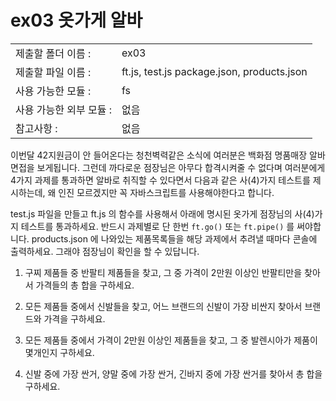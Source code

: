# ex03 옷가게 알바
|                       |                       |
| ----------------------| --------------------- |
|   제출할 폴더 이름 :   |  ex03                |
|   제출할 파일 이름 :   |  ft.js, test.js package.json, products.json       |
|   사용 가능한 모듈 :	 |  fs            |
|   사용 가능한 외부 모듈 :	 |  없음             |
|   참고사항 :			|  없음             |

이번달 42지원금이 안 들어온다는 청천벽력같은 소식에 여러분은 백화점 명품매장 알바면접을 보게됩니다. 그런데 까다로운 점장님은 아무다 합격시켜줄 수 없다며 여러분에게 4가지 과제를 통과하면 알바로 취직할 수 있다면서 다음과 같은 사(4)가지 테스트를 제시하는데, 왜 인진 모르겠지만 꼭 자바스크립트를 사용해야한다고 합니다.

test.js 파일을 만들고 ft.js 의 함수를 사용해서 아래에 명시된 옷가게 점장님의 사(4)가지 테스트를 통과하세요. 반드시 과제별로 단 한번 `ft.go()` 또는 `ft.pipe()` 를 써야합니다. products.json 에 나와있는 제품목록들을 해당 과제에서 추려낼 때마다 콘솔에 출력하세요. 그래야 점장님이 확인을 할 수 있답니다.

1. 구찌 제품들 중 반팔티 제품들을 찾고, 그 중 가격이 2만원 이상인 반팔티만을 찾아서 가격들의 총 합을 구하세요.

2. 모든 제품들 중에서 신발들을 찾고, 어느 브랜드의 신발이 가장 비싼지 찾아서 브랜드와 가격을 구하세요.

3. 모든 제품들 중에서 가격이 2만원 이상인 제품들을 찾고, 그 중 발렌시아가 제품이 몇개인지 구하세요.

4. 신발 중에 가장 싼거, 양말 중에 가장 싼거, 긴바지 중에 가장 싼거를 찾아서 총 합을 구하세요.
